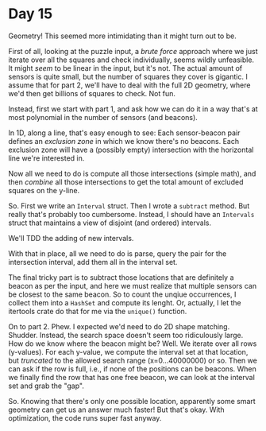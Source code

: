 # Day 15
Geometry! This seemed more intimidating than it might turn out to be.

First of all, looking at the puzzle input, a _brute force_ approach where we 
just iterate over all the squares and check individually, seems wildly 
unfeasible. It might _seem_ to be linear in the input, but it's not. The 
actual amount of sensors is quite small, but the number of squares they cover 
is gigantic. I assume that for part 2, we'll have to deal with the full 2D 
geometry, where we'd then get billions of squares to check. Not fun.

Instead, first we start with part 1, and ask how we can do it in a way that's 
at most polynomial in the number of sensors (and beacons). 

In 1D, along a line, that's easy enough to see: Each sensor-beacon pair defines 
an _exclusion zone_ in which we know there's no beacons. Each exclusion zone 
will have a (possibly empty) intersection with the horizontal line we're interested in. 

Now all we need to do is compute all those intersections (simple math), and then 
_combine_ all those intersections to get the total amount of excluded squares on the 
y-line.

So. First we write an `Interval` struct. Then I wrote a `subtract` method. But really 
that's probably too cumbersome. Instead, I should have an `Intervals` struct that 
maintains a view of disjoint (and ordered) intervals.

We'll TDD the adding of new intervals.

With that in place, all we need to do is parse, query the pair for the intersection interval, 
add them all in the interval set. 

The final tricky part is to subtract those locations that are definitely a beacon as per the input, 
and here we must realize that multiple sensors can be closest to the same beacon. So to count the 
unqiue occurrences, I collect them into a `HashSet` and compute its lenght. Or, actually, I let 
the itertools crate do that for me via the `unique()` function.

On to part 2. Phew. I expected we'd need to do 2D shape matching. Shudder. Instead, the search space 
doesn't seem too ridiculously large. How do we know where the beacon might be? Well. We iterate over 
all rows (y-values). For each y-value, we compute the interval set at that location, but _truncated_ 
to the allowed search range (x=0...40000000) or so. Then we can ask if the row is full, i.e., if 
none of the positions can be beacons. When we finally find the row that has one free beacon, we can 
look at the interval set and grab the "gap".

So. Knowing that there's only one possible location, apparently some smart geometry can get us an 
answer much faster! But that's okay. With optimization, the code runs super fast anyway.
